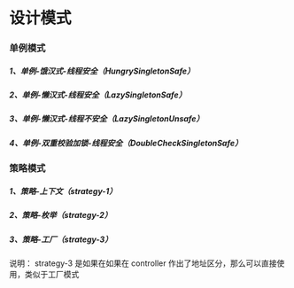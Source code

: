 # 设计模式
### 单例模式
##### 1、单例-饿汉式-线程安全（HungrySingletonSafe）
##### 2、单例-懒汉式-线程安全（LazySingletonSafe）
##### 3、单例-懒汉式-线程不安全（LazySingletonUnsafe）
##### 4、单例-双重校验加锁-线程安全（DoubleCheckSingletonSafe）
### 策略模式
##### 1、策略-上下文（strategy-1）
##### 2、策略-枚举（strategy-2）
##### 3、策略-工厂（strategy-3）
说明： strategy-3 是如果在如果在 controller 作出了地址区分，那么可以直接使用，类似于工厂模式

